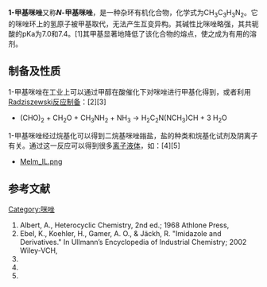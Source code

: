 **1-甲基咪唑**又称***N*-甲基咪唑**，是一种杂环有机化合物，化学式为CH<sub>3</sub>C<sub>3</sub>H<sub>3</sub>N<sub>2</sub>。它的咪唑环上的氢原子被甲基取代，无法产生互变异构。其碱性比咪唑略强，其共轭酸的pKa为7.0和7.4。\[1\]其甲基显著地降低了该化合物的熔点，使之成为有用的溶剂。

## 制备及性质

1-甲基咪唑在工业上可以通过甲醇在酸催化下对咪唑进行甲基化得到，或者利用[Radziszewski反应制备](../Page/Debus–Radziszewski咪唑合成.md "wikilink")：\[2\]\[3\]

  -
    (CHO)<sub>2</sub> + CH<sub>2</sub>O + CH<sub>3</sub>NH<sub>2</sub> + NH<sub>3</sub> → H<sub>2</sub>C<sub>2</sub>N(NCH<sub>3</sub>)CH + 3 H<sub>2</sub>O

1-甲基咪唑经过烷基化可以得到二烷基咪唑鎓盐，盐的种类和烷基化试剂及阴离子有关。通过这一反应可以得到很多[离子液体](../Page/离子液体.md "wikilink")，如：\[4\]\[5\]

  -
    [MeIm_IL.png](https://zh.wikipedia.org/wiki/File:MeIm_IL.png "fig:MeIm_IL.png")

## 参考文献

[Category:咪唑](https://zh.wikipedia.org/wiki/Category:咪唑 "wikilink")

1.  Albert, A., Heterocyclic Chemistry, 2nd ed.; 1968 Athlone Press,
2.  Ebel, K., Koehler, H., Gamer, A. O., & Jäckh, R. "Imidazole and Derivatives." In Ullmann’s Encyclopedia of Industrial Chemistry; 2002 Wiley-VCH,
3.
4.
5.